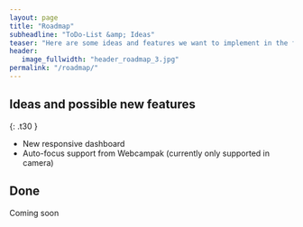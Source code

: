 ```yaml
---
layout: page
title: "Roadmap"
subheadline: "ToDo-List &amp; Ideas"
teaser: "Here are some ideas and features we want to implement in the future."
header:
   image_fullwidth: "header_roadmap_3.jpg"
permalink: "/roadmap/"
---
```


## Ideas and possible new features
{: .t30 }

* New responsive dashboard
* Auto-focus support from Webcampak (currently only supported in camera)

## Done
Coming soon